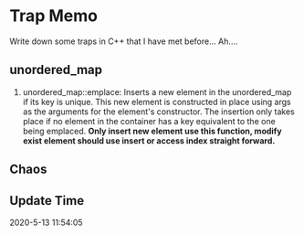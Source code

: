 # Trap Memo

Write down some traps in C++ that I have met before... Ah....

## unordered_map

1. unordered_map::emplace: Inserts a new element in the unordered_map if its key is unique. This new element is constructed in place using args as the arguments for the element's constructor. The insertion only takes place if no element in the container has a key equivalent to the one being emplaced. **Only insert new element use this function, modify exist element should use insert or access index straight forward.**

## Chaos

## Update Time
2020-5-13 11:54:05